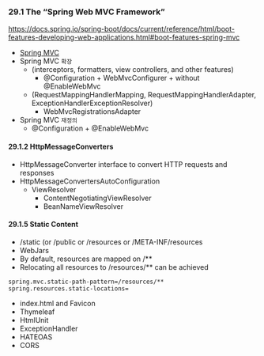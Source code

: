 ### 29.1 The “Spring Web MVC Framework”
https://docs.spring.io/spring-boot/docs/current/reference/html/boot-features-developing-web-applications.html#boot-features-spring-mvc

* [Spring MVC](https://docs.spring.io/spring/docs/5.1.6.RELEASE/spring-framework-reference/web.html#mvc)
* Spring MVC `확장`
  * (interceptors, formatters, view controllers, and other features)
    * @Configuration + WebMvcConfigurer + without @EnableWebMvc
  * (RequestMappingHandlerMapping, RequestMappingHandlerAdapter, ExceptionHandlerExceptionResolver)
    * WebMvcRegistrationsAdapter
* Spring MVC `재정의`
  * @Configuration + @EnableWebMvc

#### 29.1.2 HttpMessageConverters
* HttpMessageConverter interface to convert HTTP requests and responses
* HttpMessageConvertersAutoConfiguration
  * ViewResolver
    * ContentNegotiatingViewResolver
    * BeanNameViewResolver

#### 29.1.5 Static Content  
* /static (or /public or /resources or /META-INF/resources
* WebJars
* By default, resources are mapped on /**
* Relocating all resources to /resources/** can be achieved
```properties
spring.mvc.static-path-pattern=/resources/**
spring.resources.static-locations=
```

  
- index.html and Favicon
- Thymeleaf
- HtmlUnit
- ExceptionHandler
- HATEOAS
- CORS